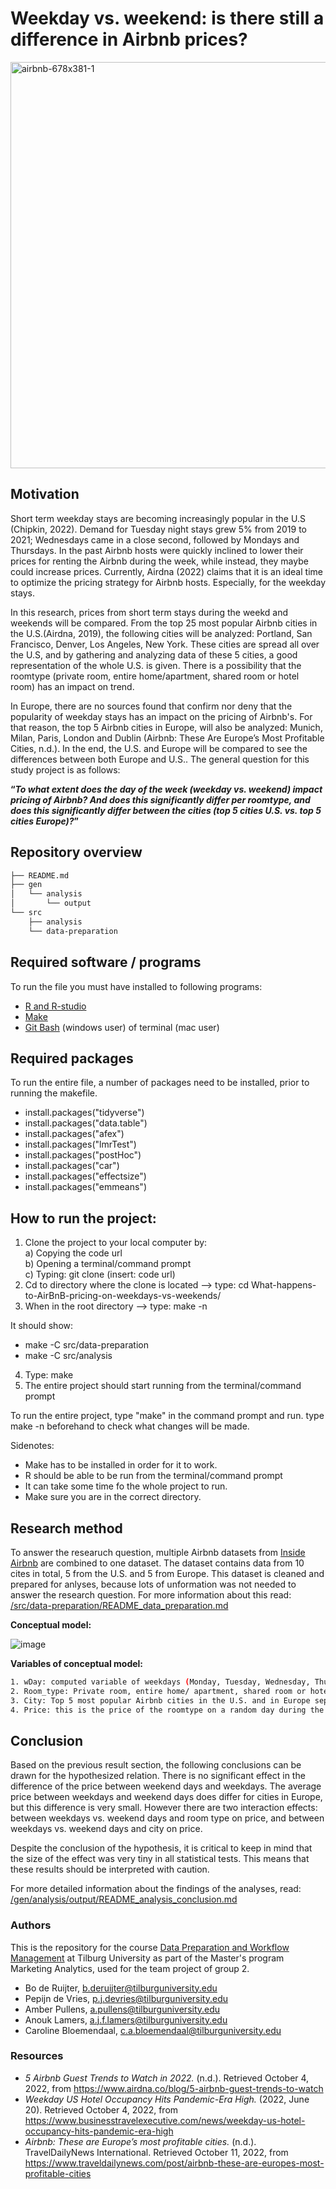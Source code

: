 # Weekday vs. weekend: is there still a difference in Airbnb prices? 

<img width="650" alt="airbnb-678x381-1" src="https://user-images.githubusercontent.com/112823109/194288390-1e801324-f0dd-401a-a092-91ef73fe8cdb.png">

## Motivation
Short term weekday stays are becoming increasingly popular in the U.S (Chipkin, 2022). Demand for Tuesday night stays grew 5% from 2019 to 2021; Wednesdays came in a close second, followed by Mondays and Thursdays. In the past Airbnb hosts were quickly inclined to lower their prices for renting the Airbnb during the week, while instead, they maybe could increase prices. Currently, Airdna (2022) claims that it is an ideal time to optimize the pricing strategy for Airbnb hosts. Especially, for the weekday stays.

In this research, prices from short term stays during the weekd and weekends will be compared. From the top 25 most popular Airbnb cities in the U.S.(Airdna, 2019), the following cities will be analyzed: Portland, San Francisco, Denver, Los Angeles, New York. These cities are spread all over the U.S, and by gathering and analyzing data of these 5 cities, a good representation of the whole U.S. is given. There is a possibility that the roomtype (private room, entire home/apartment, shared room or hotel room) has an impact on trend. 

In Europe, there are no sources found that confirm nor deny that the popularity of weekday stays has an impact on the pricing of Airbnb's. For that reason, the top 5 Airbnb cities in Europe, will also be analyzed: Munich, Milan, Paris, London and Dublin (Airbnb: These Are Europe’s Most Profitable Cities, n.d.). In the end, the U.S. and Europe will be compared to see the differences between both Europe and U.S.. The general question for this study project is as follows: 

**“*To what extent does the day of the week (weekday vs. weekend) impact pricing of Airbnb? And does this significantly differ per roomtype, and does this significantly differ between the cities (top 5 cities U.S. vs. top 5 cities Europe)?*”**


## Repository overview
```bash
├── README.md
├── gen
│   └── analysis
│       └── output
└── src
    ├── analysis
    └── data-preparation
```

## Required software / programs 
To run the file you must have installed to following programs:
- [R and R-studio](https://tilburgsciencehub.com/building-blocks/configure-your-computer/statistics-and-computation/r/)
- [Make](https://tilburgsciencehub.com/building-blocks/configure-your-computer/automation-and-workflows/make/)
- [Git Bash](https://gitforwindows.org/) (windows user) of terminal (mac user)

## Required packages
To run the entire file, a number of packages need to be installed, prior to running the makefile.
- install.packages("tidyverse")
- install.packages("data.table")
- install.packages("afex")
- install.packages("lmrTest")
- install.packages("postHoc")
- install.packages("car")
- install.packages("effectsize")
- install.packages("emmeans")

## How to run the project:
1) Clone the project to your local computer by:\
    a) Copying the code url\
    b) Opening a terminal/command prompt\
    c) Typing: git clone (insert: code url)
2) Cd to directory where the clone is located --> type: cd What-happens-to-AirBnB-pricing-on-weekdays-vs-weekends/
3) When in the root directory --> type: make -n

It should show:    
- make -C src/data-preparation
- make -C src/analysis
4) Type: make
5) The entire project should start running from the terminal/command prompt
    
To run the entire project, type "make" in the command prompt and run. type make -n beforehand to check what changes will be made.

Sidenotes:

* Make has to be installed in order for it to work.
* R should be able to be run from the terminal/command prompt
* It can take some time fo the whole project to run.
* Make sure you are in the correct directory.

## Research method
To answer the researuch question, multiple Airbnb datasets from [Inside Airbnb](http://insideairbnb.com/get-the-data/) are combined to one dataset. The dataset contains data from 10 cites in total, 5 from the U.S. and 5 from Europe. This dataset is cleaned and prepared for anlyses, because lots of unformation was not needed to answer the research question. For more information about this read: [/src/data-preparation/README_data_preparation.md](https://github.com/course-dprep/What-happens-to-AirBnB-pricing-on-weekdays-vs-weekends/blob/master/src/data-preparation/README_data_preparation.md)

**Conceptual model:**

![image](https://user-images.githubusercontent.com/112823109/195831134-55df6bd7-c7eb-4388-b0e6-b1bc8b94fa46.png)

**Variables of conceptual model:**
```bash
1. wDay: computed variable of weekdays (Monday, Tuesday, Wednesday, Thursday, Sunday) vs. weekend (Friday, Saturday)
2. Room_type: Private room, entire home/ apartment, shared room or hotel
3. City: Top 5 most popular Airbnb cities in the U.S. and in Europe seperatly
4. Price: this is the price of the roomtype on a random day during the week or during the weekend
```

## Conclusion
Based on the previous result section, the following conclusions can be drawn for the hypothesized relation. There is no significant effect in the difference of the price between weekend days and weekdays. The average price between weekdays and weekend days does differ for cities in Europe, but this difference is very small. However there are two interaction effects:  between weekdays vs. weekend days and room type on price, and between weekdays vs. weekend days and city on price. 
 
Despite the conclusion of the hypothesis, it is critical to keep in mind that the size of the effect was very tiny in all statistical tests. This means that these results should be interpreted with caution. 

For more detailed information about the findings of the analyses, read: [/gen/analysis/output/README_analysis_conclusion.md](https://github.com/course-dprep/What-happens-to-AirBnB-pricing-on-weekdays-vs-weekends/blob/master/gen/analysis/output/README_analysis_conclusion.md)

### Authors
This is the repository for the course [Data Preparation and Workflow Management](https://dprep.hannesdatta.com/) at Tilburg University as part of the Master's program Marketing Analytics, used for the team project of group 2.

- Bo de Ruijter, b.deruijter@tilburguniversity.edu
- Pepijn de Vries, p.j.devries@tilburguniversity.edu
- Amber Pullens, a.pullens@tilburguniversity.edu
- Anouk Lamers, a.j.f.lamers@tilburguniversity.edu
- Caroline Bloemendaal, c.a.bloemendaal@tilburguniversity.edu

### Resources
- *5 Airbnb Guest Trends to Watch in 2022.* (n.d.). Retrieved October 4, 2022, from https://www.airdna.co/blog/5-airbnb-guest-trends-to-watch
- *Weekday US Hotel Occupancy Hits Pandemic-Era High.* (2022, June 20). Retrieved October 4, 2022, from https://www.businesstravelexecutive.com/news/weekday-us-hotel-occupancy-hits-pandemic-era-high
- *Airbnb: These are Europe’s most profitable cities.* (n.d.). TravelDailyNews International. Retrieved October 11, 2022, from https://www.traveldailynews.com/post/airbnb-these-are-europes-most-profitable-cities
